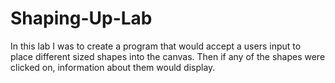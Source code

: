 # Shaping-Up-Lab
In this lab I was to create a program that would accept a users input to place different sized shapes into the canvas. Then if any of the shapes were clicked on, information about them would display.
